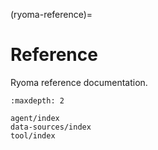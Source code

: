 (ryoma-reference)=

# Reference 

Ryoma reference documentation.

```{toctree}
:maxdepth: 2

agent/index
data-sources/index
tool/index
```
